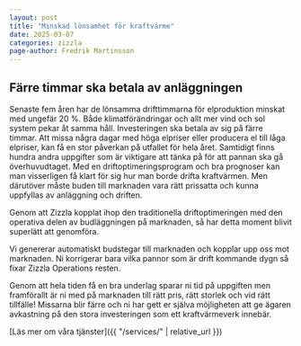 ```yaml
---
layout: post
title: "Minskad lönsamhet för kraftvärme"
date: 2025-03-07
categories: zizzla
page-author: Fredrik Martinsson
---
```


## Färre timmar ska betala av anläggningen

Senaste fem åren har de lönsamma drifttimmarna för elproduktion minskat med ungefär 20 %. Både klimatförändringar och allt mer vind och sol system pekar åt samma håll. Investeringen ska betala av sig på färre timmar. 
Att missa några dagar med höga elpriser eller producera el till låga elpriser, kan få en stor påverkan på utfallet för hela året. Samtidigt finns hundra andra uppgifter som är viktigare att tänka på för att pannan ska gå överhuvudtaget. 
Med en driftoptimeringsprogram och bra prognoser kan man visserligen få klart för sig hur man borde drifta kraftvärmen. Men därutöver måste buden till marknaden vara rätt prissatta och kunna uppfyllas av anläggning och driften.

Genom att Zizzla kopplat ihop den traditionella driftoptimeringen med den operativa delen av budläggningen på marknaden, så har detta moment blivit superlätt att genomföra. 

Vi genererar automatiskt budstegar till marknaden och kopplar upp oss mot marknaden. Ni korrigerar bara vilka pannor som är drift kommande dygn så fixar Zizzla Operations resten. 

Genom att hela tiden få en bra underlag sparar ni tid på uppgiften men framförallt är ni med på marknaden till rätt pris, rätt storlek och vid rätt tillfälle! 
Missarna blir färre och ni har gett er själva möjligheten att ge ägaren avkastning på den stora investeringen som ett kraftvärmeverk innebär.

[Läs mer om våra tjänster]({{ "/services/" | relative_url }})
